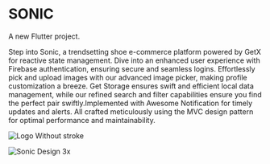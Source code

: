 # SONIC

A new Flutter project.

Step into Sonic, a trendsetting shoe e-commerce platform powered by GetX for reactive state management. Dive into an enhanced user experience with Firebase authentication, ensuring secure and seamless logins. Effortlessly pick and upload images with our advanced image picker, making profile customization a breeze. Get Storage ensures swift and efficient local data management, while our refined search and filter capabilities ensure you find the perfect pair swiftly.Implemented with Awesome Notification for timely updates and alerts. All crafted meticulously using the MVC design pattern for optimal performance and maintainability.

![Logo Without stroke](https://github.com/kimoo112/Sonic-App/assets/130873071/19046dd1-7bd3-44c1-9e73-0e3d07ddd4e7)

![Sonic Design 3x](https://github.com/kimoo112/Sonic-App/assets/130873071/4fc86ae6-25e0-468a-8ee8-61c4fecde09d)
